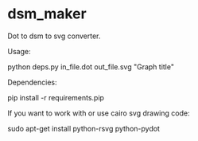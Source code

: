dsm_maker
=========

Dot to dsm to svg converter.

Usage:

  python deps.py in_file.dot out_file.svg "Graph title"

Dependencies:

  pip install -r requirements.pip

If you want to work with or use cairo svg drawing code:

  sudo apt-get install python-rsvg python-pydot
